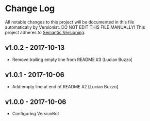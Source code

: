 # Change Log

All notable changes to this project will be documented in this file
automatically by Versionist. DO NOT EDIT THIS FILE MANUALLY!
This project adheres to [Semantic Versioning](http://semver.org/).

## v1.0.2 - 2017-10-13

* Remove trailing empty line from README #3 [Lucian Buzzo]

## v1.0.1 - 2017-10-06

* Add empty line at end of README #2 [Lucian Buzzo]

## v1.0.0 - 2017-10-06

* Configuring VersionBot
